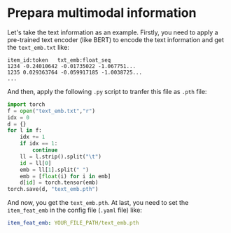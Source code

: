 # Prepara multimodal information
Let's take the text information as an example. Firstly, you need to apply a pre-trained text encoder (like BERT) to encode the text information and get
the `text_emb.txt` like:

```
item_id:token	txt_emb:float_seq
1234 -0.24010642 -0.01735022 -1.067751...
1235 0.029363764 -0.059917185 -1.0038725...
...
```
And then, apply the following `.py` script to tranfer this file as `.pth` file:
```python
import torch 
f = open("text_emb.txt","r")
idx = 0
d = {}
for l in f:
    idx += 1
    if idx == 1:
        continue
    ll = l.strip().split("\t")
    id = ll[0]
    emb = ll[1].split(" ")
    emb = [float(i) for i in emb]
    d[id] = torch.tensor(emb)
torch.save(d, "text_emb.pth")
```
And now, you get the `text_emb.pth`. At last, you need to set the `item_feat_emb` in the config file (`.yaml` file) like:
```yaml
item_feat_emb: YOUR_FILE_PATH/text_emb.pth
```

